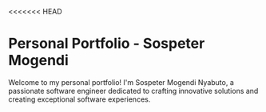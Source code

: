 <<<<<<< HEAD
# Personal Portfolio - Sospeter Mogendi

Welcome to my personal portfolio! I'm Sospeter Mogendi Nyabuto, a passionate software engineer dedicated to crafting innovative solutions and creating exceptional software experiences.


